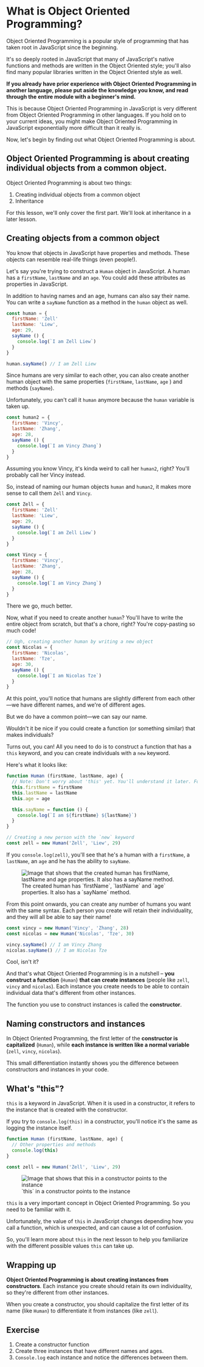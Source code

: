 # What is Object Oriented Programming?

Object Oriented Programming is a popular style of programming that has taken root in JavaScript since the beginning.

It's so deeply rooted in JavaScript that many of JavaScript's native functions and methods are written in the Object Oriented style; you'll also find many popular libraries written in the Object Oriented style as well.

**If you already have prior experience with Object Oriented Programming in another language, please put aside the knowledge you know, and read through the entire module with a beginner's mind.**

This is because Object Oriented Programming in JavaScript is very different from Object Oriented Programming in other languages. If you hold on to your current ideas, you might make Object Oriented Programming in JavaScript exponentially more difficult than it really is.

Now, let's begin by finding out what Object Oriented Programming is about.

## Object Oriented Programming is about creating individual objects from a common object.

Object Oriented Programming is about two things:

1. Creating individual objects from a common object
2. Inheritance

For this lesson, we'll only cover the first part. We'll look at inheritance in a later lesson.

## Creating objects from a common object

You know that objects in JavaScript have properties and methods. These objects can resemble real-life things (even people!).

Let's say you're trying to construct a `Human` object in JavaScript. A human has a `firstName`, `lastName` and an `age`. You could add these attributes as properties in JavaScript.

In addition to having names and an age, humans can also say their name. You can write a `sayName` function as a method in the `human` object as well.

```js
const human = {
  firstName: 'Zell'
  lastName: 'Liew',
  age: 29,
  sayName () {
    console.log(`I am Zell Liew`)
  }
}

human.sayName() // I am Zell Liew
```

Since humans are very similar to each other, you can also create another human object with the same properties (`firstName`, `lastName`, `age` ) and methods (`sayName`).

Unfortunately, you can't call it `human` anymore because the `human` variable is taken up.

```js
const human2 = {
  firstName: 'Vincy',
  lastName: 'Zhang',
  age: 28,
  sayName () {
    console.log(`I am Vincy Zhang`)
  }
}
```

Assuming you know Vincy, it's kinda weird to call her `human2`, right? You'll probably call her Vincy instead.

So, instead of naming our human objects `human` and `human2`, it makes more sense to call them `Zell` and `Vincy`.

```js
const Zell = {
  firstName: 'Zell'
  lastName: 'Liew',
  age: 29,
  sayName () {
    console.log(`I am Zell Liew`)
  }
}

const Vincy = {
  firstName: 'Vincy',
  lastName: 'Zhang',
  age: 28,
  sayName () {
    console.log(`I am Vincy Zhang`)
  }
}
```

There we go, much better.

Now, what if you need to create another `human`? You'll have to write the entire object from scratch, but that's a chore, right? You're copy-pasting so much code!

```js
// Ugh, creating another human by writing a new object
const Nicolas = {
  firstName: 'Nicolas',
  lastName: 'Tze',
  age: 30,
  sayName () {
    console.log(`I am Nicolas Tze`)
  }
}
```

At this point, you'll notice that humans are slightly different from each other—we have different names, and we're of different ages.

But we do have a common point—we can say our name.

Wouldn't it be nice if you could create a function (or something similar) that makes individuals?

Turns out, you can! All you need to do is to construct a function that has a `this` keyword, and you can create individuals with a `new` keyword.

Here's what it looks like:

```js
function Human (firstName, lastName, age) {
  // Note: Don't worry about 'this' yet. You'll understand it later. Follow along for now.
  this.firstName = firstName
  this.lastName = lastName
  this.age = age

  this.sayName = function () {
    console.log(`I am ${firstName} ${lastName}`)
  }
}
```

```js
// Creating a new person with the `new` keyword
const zell = new Human('Zell', 'Liew', 29)
```

If you `console.log(zell)`, you'll see that he's a human with a `firstName`, a `lastName`, an `age` and he has the ability to `sayName`.

<figure>
  <img src="../../images/oop/what-is-oop/instance.png" alt="Image that shows that the created human has firstName, lastName and age properties. It also has a sayName method.">
  <figcaption>The created human has `firstName`, `lastName` and `age` properties. It also has a `sayName` method.</figcaption>
</figure>

From this point onwards, you can create any number of humans you want with the same syntax. Each person you create will retain their individuality, and they will all be able to say their name!

```js
const vincy = new Human('Vincy', 'Zhang', 28)
const nicolas = new Human('Nicolas', 'Tze', 30)

vincy.sayName() // I am Vincy Zhang
nicolas.sayName() // I am Nicolas Tze
```

Cool, isn't it?

And that's what Object Oriented Programming is in a nutshell – **you construct a function** (`Human`) **that can create instances** (people like `zell`, `vincy` and `nicolas`). Each instance you create needs to be able to contain individual data that's different from other instances.

The function you use to construct instances is called the **constructor**.

## Naming constructors and instances

In Object Oriented Programming, the first letter of the **constructor is capitalized** (`Human`), while **each instance is written like a normal variable** (`zell`, `vincy`, `nicolas`).

This small differentiation instantly shows you the difference between constructors and instances in your code.

## What's "this"?

`this` is a keyword in JavaScript. When it is used in a constructor, it refers to the instance that is created with the constructor.

If you try to `console.log(this)` in a constructor, you'll notice it's the same as logging the instance itself.

```js
function Human (firstName, lastName, age) {
  // Other properties and methods
  console.log(this)
}

const zell = new Human('Zell', 'Liew', 29)
```

<figure>
  <img src="../../images/oop/what-is-oop/this-in-constructor.png" alt="Image that shows that this in a constructor points to the instance">
  <figcaption>`this` in a constructor points to the instance</figcaption>
</figure>

`this` is a very important concept in Object Oriented Programming. So you need to be familiar with it.

Unfortunately, the value of `this` in JavaScript changes depending how you call a function, which is unexpected, and can cause a lot of confusion.

So, you'll learn more about `this` in the next lesson to help you familiarize with the different possible values `this` can take up.

## Wrapping up

**Object Oriented Programming is about creating instances from constructors**. Each instance you create should retain its own individuality, so they're different from other instances.

When you create a constructor, you should capitalize the first letter of its name (like `Human`) to differentiate it from instances (like `zell`).

## Exercise

1. Create a constructor function
2. Create three instances that have different names and ages.
3. `Console.log` each instance and notice the differences between them.
